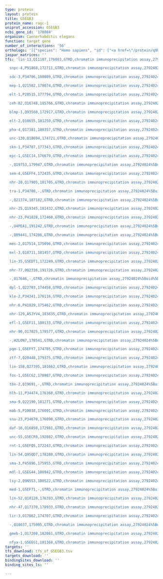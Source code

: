 ```yaml
---
type: protein
layout: protein
title: G5EGB3
protein_name: ragc-1
uniprot_accession: G5EGB3
ncbi_gene_id: '178084'
organism: Caenorhabditis elegans
function: target gene
number_of_interactions: '56'
orthologs: '[{"species": "Homo sapiens", "id": ["<a href=\"/protein/q9hb90\">Q9HB90</a>", "<a href=\"/protein/q9nql2\">Q9NQL2</a>"]}, {"species": "Mus musculus", "id": ["<a href=\"/protein/q99k70\">Q99K70</a>", "<a href=\"/protein/b1awt2\">B1AWT2</a>"]}, {"species": "Rattus norvegicus", "id": ["<a href=\"/protein/b2rz38\">B2RZ38</a>", "<a href=\"/protein/q0d2l6\">Q0D2L6</a>"]}, {"species": "Drosophila melanogaster", "id": ["<a href=\"/protein/q7k519\">Q7K519</a>"]}, {"species": "Danio rerio", "id": ["<a href=\"/protein/f1q665\">F1Q665</a>", "<a href=\"/protein/f1qib5\">F1QIB5</a>", "<a href=\"/protein/a0a0r4izl6\">A0A0R4IZL6</a>"]}, {"species": "Saccharomyces cerevisiae", "id": ["<a href=\"/protein/p53290\">P53290</a>"]}]'
jaspar_matrices: ''
tfs: 'lin-13,Q11107,176083,GTRD,chromatin immunoprecipitation assay,27924024%5Buid%5D,No

  snpc-4,P91868,172711,GTRD,chromatin immunoprecipitation assay,27924024%5Buid%5D,No

  sdc-3,P34706,180009,GTRD,chromatin immunoprecipitation assay,27924024%5Buid%5D,No

  mep-1,Q21502,178074,GTRD,chromatin immunoprecipitation assay,27924024%5Buid%5D,No

  elt-1,P28515,177794,GTRD,chromatin immunoprecipitation assay,27924024%5Buid%5D,No

  ceh-82,O16748,185766,GTRD,chromatin immunoprecipitation assay,27924024%5Buid%5D,No

  blmp-1,Q93560,172917,GTRD,chromatin immunoprecipitation assay,27924024%5Buid%5D,No

  elt-2,Q10655,181250,GTRD,chromatin immunoprecipitation assay,27924024%5Buid%5D,No

  pha-4,Q17381,180357,GTRD,chromatin immunoprecipitation assay,27924024%5Buid%5D,No

  unc-130,Q18694,174721,GTRD,chromatin immunoprecipitation assay,27924024%5Buid%5D,No

  skn-1,P34707,177343,GTRD,chromatin immunoprecipitation assay,27924024%5Buid%5D,No

  epc-1,G5EC14,176679,GTRD,chromatin immunoprecipitation assay,27924024%5Buid%5D,No

  -,Q19753,179947,GTRD,chromatin immunoprecipitation assay,27924024%5Buid%5D,No

  sem-4,G5EFF4,172435,GTRD,chromatin immunoprecipitation assay,27924024%5Buid%5D,No

  nhr-28,Q17905,181705,GTRD,chromatin immunoprecipitation assay,27924024%5Buid%5D,No

  tra-1,P34708,-,GTRD,chromatin immunoprecipitation assay,27924024%5Buid%5D,No

  -,Q21374,187182,GTRD,chromatin immunoprecipitation assay,27924024%5Buid%5D,No

  nhr-25,Q19345,181432,GTRD,chromatin immunoprecipitation assay,27924024%5Buid%5D,No

  nhr-23,P41828,172460,GTRD,chromatin immunoprecipitation assay,27924024%5Buid%5D,No

  -,U4PEA1,191242,GTRD,chromatin immunoprecipitation assay,27924024%5Buid%5D,No

  -,Q09441,174286,GTRD,chromatin immunoprecipitation assay,27924024%5Buid%5D,No

  mes-2,O17514,175096,GTRD,chromatin immunoprecipitation assay,27924024%5Buid%5D,No

  mxl-3,Q18711,181457,GTRD,chromatin immunoprecipitation assay,27924024%5Buid%5D,No

  lin-35,G5EDT1,172249,GTRD,chromatin immunoprecipitation assay,27924024%5Buid%5D,No

  nhr-77,O02316,191726,GTRD,chromatin immunoprecipitation assay,27924024%5Buid%5D,No

  -,O17646,-,GTRD,chromatin immunoprecipitation assay,27924024%5Buid%5D,No

  dpl-1,Q22703,174458,GTRD,chromatin immunoprecipitation assay,27924024%5Buid%5D,No

  kle-2,P34341,176116,GTRD,chromatin immunoprecipitation assay,27924024%5Buid%5D,No

  nhr-6,P41829,175462,GTRD,chromatin immunoprecipitation assay,27924024%5Buid%5D,No

  nhr-129,A5JYV4,183635,GTRD,chromatin immunoprecipitation assay,27924024%5Buid%5D,No

  efl-1,G5EF11,180133,GTRD,chromatin immunoprecipitation assay,27924024%5Buid%5D,No

  nhr-90,O17025,178577,GTRD,chromatin immunoprecipitation assay,27924024%5Buid%5D,No

  -,H2L0N7,178541,GTRD,chromatin immunoprecipitation assay,27924024%5Buid%5D,No

  pqm-1,G5EFY7,174705,GTRD,chromatin immunoprecipitation assay,27924024%5Buid%5D,No

  ztf-7,Q20448,179375,GTRD,chromatin immunoprecipitation assay,27924024%5Buid%5D,No

  lin-15B,Q27395,181662,GTRD,chromatin immunoprecipitation assay,27924024%5Buid%5D,No

  fos-1,G5ECG2,178987,GTRD,chromatin immunoprecipitation assay,27924024%5Buid%5D,No

  tbx-2,Q19691,-,GTRD,chromatin immunoprecipitation assay,27924024%5Buid%5D,No

  hlh-11,P34474,176360,GTRD,chromatin immunoprecipitation assay,27924024%5Buid%5D,No

  sma-9,Q22190,181271,GTRD,chromatin immunoprecipitation assay,27924024%5Buid%5D,No

  mab-5,P10038,176091,GTRD,chromatin immunoprecipitation assay,27924024%5Buid%5D,No

  snu-23,P34670,176090,GTRD,chromatin immunoprecipitation assay,27924024%5Buid%5D,No

  daf-16,O16850,172981,GTRD,chromatin immunoprecipitation assay,27924024%5Buid%5D,No

  unc-55,G5ECR9,192082,GTRD,chromatin immunoprecipitation assay,27924024%5Buid%5D,No

  rnt-1,G5EFQ5,172243,GTRD,chromatin immunoprecipitation assay,27924024%5Buid%5D,No

  lin-54,Q95QD7,178280,GTRD,chromatin immunoprecipitation assay,27924024%5Buid%5D,No

  sma-3,P45896,175955,GTRD,chromatin immunoprecipitation assay,27924024%5Buid%5D,No

  mdl-1,G5EG44,180942,GTRD,chromatin immunoprecipitation assay,27924024%5Buid%5D,No

  lsy-2,Q9N5S3,180522,GTRD,chromatin immunoprecipitation assay,27924024%5Buid%5D,No

  med-1,G5EF71,-,GTRD,chromatin immunoprecipitation assay,27924024%5Buid%5D,No

  lin-52,Q10120,176393,GTRD,chromatin immunoprecipitation assay,27924024%5Buid%5D,No

  nhr-47,Q17370,178933,GTRD,chromatin immunoprecipitation assay,27924024%5Buid%5D,No

  lir-3,O17862,174707,GTRD,chromatin immunoprecipitation assay,27924024%5Buid%5D,No

  -,Q18037,175905,GTRD,chromatin immunoprecipitation assay,27924024%5Buid%5D,No

  gmeb-1,O17208,182061,GTRD,chromatin immunoprecipitation assay,27924024%5Buid%5D,No

  nfya-1,G5EEG1,181368,GTRD,chromatin immunoprecipitation assay,27924024%5Buid%5D,No'
targets: ''
tfs_download: tfs_of_G5EGB3.tsv
targets_download: ''
bindingSites_download: ''
binding_sites_ls: ''

---
```

